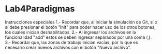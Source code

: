 # Lab4Paradigmas
Instrucciones especiales
1.- Recordar que, al iniciar la simulación de Git, sí o sí debe presionar el botón
    "Init" para poder hacer uso de los otros botones, los cuales inician deshabilitados.
2.- Al ingresar los archivos en la funcionalidad "add" estos se deben ingresar separados
    por una coma (,).
3.- Recordar que, las zonas de trabajo inician vacías, por lo que es necesario
    crear nuevos archivos con el botón "Nuevo archivo".